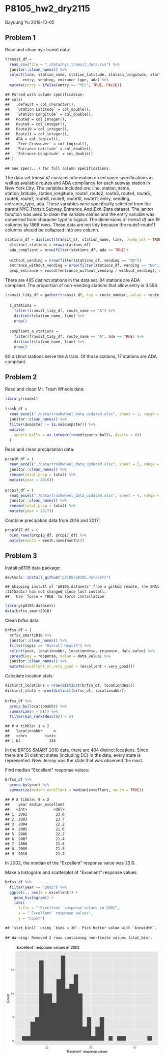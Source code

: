 P8105\_hw2\_dry2115
================
Dayoung Yu
2018-10-05

Problem 1
---------

Read and clean nyc transit data:

``` r
transit_df = 
  read_csv(file = "./data/nyc_transit_data.csv") %>%
  janitor::clean_names() %>%
  select(line, station_name, station_latitude, station_longitude, starts_with("route"), 
        entry, vending, entrance_type, ada) %>%
  mutate(entry = ifelse(entry == "YES", TRUE, FALSE))
```

    ## Parsed with column specification:
    ## cols(
    ##   .default = col_character(),
    ##   `Station Latitude` = col_double(),
    ##   `Station Longitude` = col_double(),
    ##   Route8 = col_integer(),
    ##   Route9 = col_integer(),
    ##   Route10 = col_integer(),
    ##   Route11 = col_integer(),
    ##   ADA = col_logical(),
    ##   `Free Crossover` = col_logical(),
    ##   `Entrance Latitude` = col_double(),
    ##   `Entrance Longitude` = col_double()
    ## )

    ## See spec(...) for full column specifications.

The data set *transit df* contains information on entrance specifications as well as available routes and ADA compliancy for each subway station in New York City. The variables included are: line, station\_name, station\_latitude, station\_longitude, route1, route2, route3, route4, route5, route6, route7, route8, route9, route10, route11, entry, vending, entrance\_type, ada. These variables were specifically selected from the parent NYC\_Transit\_Subway\_Entrance\_And\_Exit\_Data dataset. The janitor function was used to clean the variable names and the entry variable was converted from character type to logical. The dimensions of *transit df* are 19 columns by 1868 rows. These data are not tidy because the route1-route11 columns should be collapsed into one column.

``` r
stations_df = distinct(transit_df, station_name, line, .keep_all = TRUE)
  distinct_stations = nrow(stations_df)
  ada_compliant = nrow(filter(stations_df, ada == TRUE))
  
  without_vending = nrow(filter(stations_df, vending == "NO"))
  entrance_without_vending = nrow(filter(stations_df, vending == "NO", entry == TRUE))
  prop_entrance = round((entrance_without_vending / without_vending), digits = 3)
```

There are 465 distinct stations in the data set. 84 stations are ADA compliant. The proportion of non-vending stations that allow entry is 0.556.

``` r
transit_tidy_df = gather(transit_df, key = route_number, value = route_name, route1:route11)

  a_stations = 
    filter(transit_tidy_df, route_name == "A") %>%
    distinct(station_name, line) %>%
    nrow()
  
  compliant_a_stations = 
    filter(transit_tidy_df, route_name == "A", ada == TRUE) %>%
    distinct(station_name, line) %>%
    nrow()
```

60 distinct stations serve the A train. Of those stations, 17 stations are ADA compliant.

Problem 2
---------

Read and clean Mr. Trash Wheels data:

``` r
library(readxl)

trash_df = 
  read_excel("./data/trashwheel_data_updated.xlsx", sheet = 1, range = cell_cols("A:N")) %>%
  janitor::clean_names() %>%
  filter(dumpster != is.na(dumpster)) %>%
  mutate(
    sports_balls = as.integer(round(sports_balls, digits = 0))
  )
```

Read and clean precipitation data:

``` r
prcp16_df = (
  read_excel("./data/trashwheel_data_updated.xlsx", sheet = 5, range = cell_rows(2:14)) %>%
  janitor::clean_names() %>%
  rename(total_prcp = total) %>%
  mutate(year = 2016))

prcp17_df = (
  read_excel("./data/trashwheel_data_updated.xlsx", sheet = 4, range = cell_rows(2:14)) %>%
  janitor::clean_names() %>%
  rename(total_prcp = total) %>%
  mutate(year = 2017))
```

Combine precipation data from 2016 and 2017:

``` r
prcp1617_df = (
  bind_rows(prcp16_df, prcp17_df) %>%
  mutate(month = month.name[month]))
```

Problem 3
---------

Install p8105 data package:

``` r
devtools::install_github("p8105/p8105.datasets")
```

    ## Skipping install of 'p8105.datasets' from a github remote, the SHA1 (21f5ad1c) has not changed since last install.
    ##   Use `force = TRUE` to force installation

``` r
library(p8105.datasets)
data(brfss_smart2010)
```

Clean brfss data:

``` r
brfss_df = (
  brfss_smart2010 %>%
  janitor::clean_names() %>%
  filter(topic == "Overall Health") %>%
  select(year, locationabbr, locationdesc, response, data_value) %>%
  spread(key = response, value = data_value) %>%
  janitor::clean_names() %>%
  mutate(excellent_or_very_good = (excellent + very_good)))
```

Calculate location stats:

``` r
distinct_locations = nrow(distinct(brfss_df, locationdesc))
distinct_state = nrow(distinct(brfss_df, locationabbr))

brfss_df %>%
  group_by(locationabbr) %>%
  summarize(n = n()) %>%
  filter(min_rank(desc(n)) < 2)
```

    ## # A tibble: 1 x 2
    ##   locationabbr     n
    ##   <chr>        <int>
    ## 1 NJ             146

In the BRFSS SMART 2010 data, there are 404 distinct locations. Since there are 51 distinct states (including DC) in the data, every state is represented. New Jersey was the state that was observed the most.

Find median "Excellent" response values:

``` r
brfss_df %>%
  group_by(year) %>%
  summarize(median_excellent = median(excellent, na.rm = TRUE))
```

    ## # A tibble: 9 x 2
    ##    year median_excellent
    ##   <int>            <dbl>
    ## 1  2002             23.6
    ## 2  2003             23.7
    ## 3  2004             22.2
    ## 4  2005             21.6
    ## 5  2006             22.2
    ## 6  2007             21.4
    ## 7  2008             21.8
    ## 8  2009             21.5
    ## 9  2010             21.2

In 2002, the median of the "Excellent" response value was 23.6.

Make a histogram and scatterplot of "Excellent" response values:

``` r
brfss_df %>%
  filter(year == "2002") %>%
  ggplot(., aes(x = excellent)) + 
    geom_histogram() + 
    labs(
      title = "`Excellent` response values in 2002",
      x = "`Excellent` response values",
      y = "Count")
```

    ## `stat_bin()` using `bins = 30`. Pick better value with `binwidth`.

    ## Warning: Removed 2 rows containing non-finite values (stat_bin).

![](p8105_hw2_dry2115_files/figure-markdown_github/unnamed-chunk-11-1.png)
